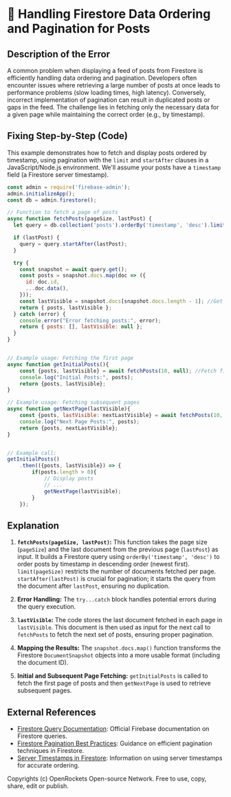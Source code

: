 # 🐞 Handling Firestore Data Ordering and Pagination for Posts


## Description of the Error

A common problem when displaying a feed of posts from Firestore is efficiently handling data ordering and pagination.  Developers often encounter issues where retrieving a large number of posts at once leads to performance problems (slow loading times, high latency).  Conversely, incorrect implementation of pagination can result in duplicated posts or gaps in the feed.  The challenge lies in fetching only the necessary data for a given page while maintaining the correct order (e.g., by timestamp).


## Fixing Step-by-Step (Code)

This example demonstrates how to fetch and display posts ordered by timestamp, using pagination with the `limit` and `startAfter` clauses in a JavaScript/Node.js environment.  We'll assume your posts have a `timestamp` field (a Firestore server timestamp).

```javascript
const admin = require('firebase-admin');
admin.initializeApp();
const db = admin.firestore();

// Function to fetch a page of posts
async function fetchPosts(pageSize, lastPost) {
  let query = db.collection('posts').orderBy('timestamp', 'desc').limit(pageSize);

  if (lastPost) {
    query = query.startAfter(lastPost);
  }

  try {
    const snapshot = await query.get();
    const posts = snapshot.docs.map(doc => ({
      id: doc.id,
      ...doc.data(),
    }));
    const lastVisible = snapshot.docs[snapshot.docs.length - 1]; //Get the last document for the next page
    return { posts, lastVisible };
  } catch (error) {
    console.error("Error fetching posts:", error);
    return { posts: [], lastVisible: null };
  }
}


// Example usage: Fetching the first page
async function getInitialPosts(){
    const {posts, lastVisible} = await fetchPosts(10, null); //Fetch first 10 posts
    console.log("Initial Posts:", posts);
    return {posts, lastVisible};
}

// Example usage: Fetching subsequent pages
async function getNextPage(lastVisible){
    const {posts, lastVisible: nextLastVisible} = await fetchPosts(10, lastVisible); //Fetch next 10 posts
    console.log("Next Page Posts:", posts);
    return {posts, nextLastVisible};
}


// Example call:
getInitialPosts()
    .then(({posts, lastVisible}) => {
        if(posts.length > 0){
            // Display posts
            // ...
            getNextPage(lastVisible);
        }
    });


```

## Explanation

1. **`fetchPosts(pageSize, lastPost)`:** This function takes the page size (`pageSize`) and the last document from the previous page (`lastPost`) as input.  It builds a Firestore query using `orderBy('timestamp', 'desc')` to order posts by timestamp in descending order (newest first).  `limit(pageSize)` restricts the number of documents fetched per page.  `startAfter(lastPost)` is crucial for pagination; it starts the query from the document after `lastPost`, ensuring no duplication.

2. **Error Handling:** The `try...catch` block handles potential errors during the query execution.

3. **`lastVisible`:** The code stores the last document fetched in each page in `lastVisible`. This document is then used as input for the next call to `fetchPosts` to fetch the next set of posts, ensuring proper pagination.

4. **Mapping the Results:**  The `snapshot.docs.map()` function transforms the Firestore `DocumentSnapshot` objects into a more usable format (including the document ID).

5. **Initial and Subsequent Page Fetching:** `getInitialPosts` is called to fetch the first page of posts and then `getNextPage` is used to retrieve subsequent pages.


## External References

* [Firestore Query Documentation](https://firebase.google.com/docs/firestore/query-data/queries): Official Firebase documentation on Firestore queries.
* [Firestore Pagination Best Practices](https://firebase.google.com/docs/firestore/query-data/pagination):  Guidance on efficient pagination techniques in Firestore.
* [Server Timestamps in Firestore](https://firebase.google.com/docs/firestore/manage-data/server-timestamps): Information on using server timestamps for accurate ordering.


Copyrights (c) OpenRockets Open-source Network. Free to use, copy, share, edit or publish.

